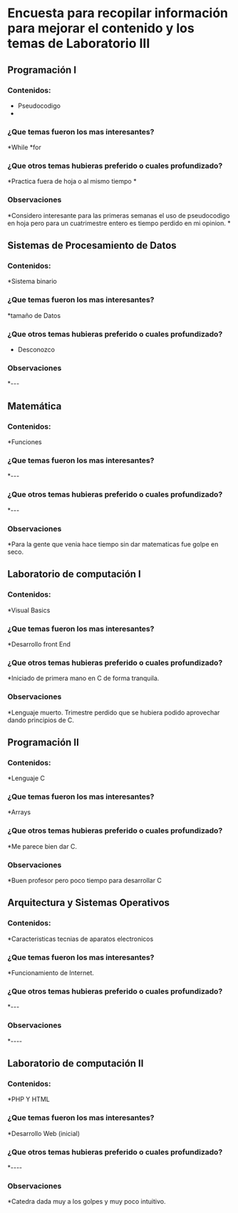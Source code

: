 # Encuesta para recopilar información para mejorar el contenido y los temas de Laboratorio III 
## Programación I 
### Contenidos:
* Pseudocodigo
*
### ¿Que temas fueron los mas interesantes?
*While 
*for
### ¿Que otros temas hubieras preferido o cuales profundizado?
*Practica fuera de hoja o al mismo tiempo
*
### Observaciones 
*Considero interesante para las primeras semanas el uso de pseudocodigo en hoja pero para un cuatrimestre entero es tiempo perdido en mi opinion.
*
## Sistemas de Procesamiento de Datos
### Contenidos:
*Sistema binario

### ¿Que temas fueron los mas interesantes?
*tamaño de Datos

### ¿Que otros temas hubieras preferido o cuales profundizado?
* Desconozco

### Observaciones 
*---




## Matemática
### Contenidos:
*Funciones

### ¿Que temas fueron los mas interesantes?
*---

### ¿Que otros temas hubieras preferido o cuales profundizado?
*---

### Observaciones 
*Para la gente que venia hace tiempo sin dar matematicas fue golpe en seco.


## Laboratorio de computación I
### Contenidos:
*Visual Basics

### ¿Que temas fueron los mas interesantes?
*Desarrollo front End

### ¿Que otros temas hubieras preferido o cuales profundizado?
*Iniciado de primera mano en C de forma tranquila.

### Observaciones 
*Lenguaje muerto. Trimestre perdido que se hubiera podido aprovechar dando principios de C.


## Programación II
### Contenidos:

*Lenguaje C

### ¿Que temas fueron los mas interesantes?
*Arrays

### ¿Que otros temas hubieras preferido o cuales profundizado?
*Me parece bien dar C.

### Observaciones 
*Buen profesor pero poco tiempo para desarrollar C



## Arquitectura y Sistemas Operativos
### Contenidos:
*Caracteristicas tecnias de aparatos electronicos

### ¿Que temas fueron los mas interesantes?
*Funcionamiento de Internet.

### ¿Que otros temas hubieras preferido o cuales profundizado?
*---

### Observaciones 
*----



## Laboratorio de computación II
### Contenidos:
*PHP Y HTML

### ¿Que temas fueron los mas interesantes?
*Desarrollo Web (inicial)

### ¿Que otros temas hubieras preferido o cuales profundizado?
*----

### Observaciones 
*Catedra dada muy a los golpes y muy poco intuitivo.
